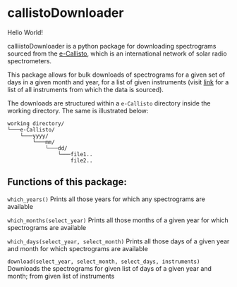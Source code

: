 # callistoDownloader
Hello World! 

calliistoDownloader is a python package for downloading spectrograms sourced from the [e-Callisto](http://www.e-callisto.org), which is an international network of solar radio spectrometers.

This package allows for bulk downloads of spectrograms for a given set of days in a given month and year, for a list of given instruments (visit [link](http://soleil.i4ds.ch/solarradio/data/readme.txt) for a list of all instruments from which the data is sourced).

The downloads are structured within a <code>e-Callisto</code> directory inside the working directory. The same is illustrated below:


```
working directory/
└───e-Callisto/
    └───yyyy/
        └───mm/
            └───dd/
                └───file1..
                    file2..
```

## Functions of this package:
`which_years()`
Prints all those years for which any spectrograms are available

`which_months(select_year)`
Prints all those months of a given year for which spectrograms are available

`which_days(select_year, select_month)`
Prints all those days of a given year and month for which spectrograms are available

`download(select_year, select_month, select_days, instruments)`
Downloads the spectrograms for given list of days of a given year and month; from given list of instruments
